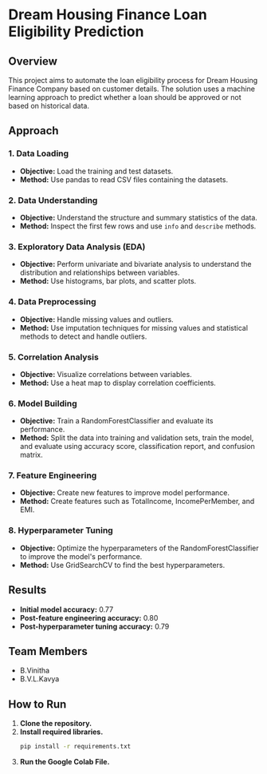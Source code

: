 # Dream Housing Finance Loan Eligibility Prediction

## Overview
This project aims to automate the loan eligibility process for Dream Housing Finance Company based on customer details. The solution uses a machine learning approach to predict whether a loan should be approved or not based on historical data.

## Approach

### 1. Data Loading
- **Objective:** Load the training and test datasets.
- **Method:** Use pandas to read CSV files containing the datasets.

### 2. Data Understanding
- **Objective:** Understand the structure and summary statistics of the data.
- **Method:** Inspect the first few rows and use `info` and `describe` methods.

### 3. Exploratory Data Analysis (EDA)
- **Objective:** Perform univariate and bivariate analysis to understand the distribution and relationships between variables.
- **Method:** Use histograms, bar plots, and scatter plots.

### 4. Data Preprocessing
- **Objective:** Handle missing values and outliers.
- **Method:** Use imputation techniques for missing values and statistical methods to detect and handle outliers.

### 5. Correlation Analysis
- **Objective:** Visualize correlations between variables.
- **Method:** Use a heat map to display correlation coefficients.

### 6. Model Building
- **Objective:** Train a RandomForestClassifier and evaluate its performance.
- **Method:** Split the data into training and validation sets, train the model, and evaluate using accuracy score, classification report, and confusion matrix.

### 7. Feature Engineering
- **Objective:** Create new features to improve model performance.
- **Method:** Create features such as TotalIncome, IncomePerMember, and EMI.

### 8. Hyperparameter Tuning
- **Objective:** Optimize the hyperparameters of the RandomForestClassifier to improve the model's performance.
- **Method:** Use GridSearchCV to find the best hyperparameters.

## Results
- **Initial model accuracy:** 0.77
- **Post-feature engineering accuracy:** 0.80
- **Post-hyperparameter tuning accuracy:** 0.79

## Team Members
- B.Vinitha
- B.V.L.Kavya

## How to Run
1. **Clone the repository.**
2. **Install required libraries.**
    ```bash
    pip install -r requirements.txt
    ```
3. **Run the Google Colab File.**
